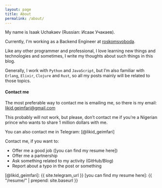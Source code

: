 ```yaml
---
layout: page
title: About
permalink: /about/
---
```


My name is Isaak Uchakaev (Russian: Исаак Учакаев).

Currently, I'm working as a Backend Engineer at [roskomsvoboda].

Like any other programmer and professional, I love learning new things
and technologies and sometimes, I write my thoughts about such things in
this blog.

Generally, I work with `Python` and `JavaScript`, but I’m also familiar with `Erlang`, 
`Elixir`, `Clojure` and `Rust`, so all my posts mainly will be related to those topics.

#### Contact me

The most preferable way to contact me is emailing me, so there is my
email: <a href="mailto:likid.geimfari@gmail.com">likid.geimfari@gmail.com</a>

This probably will not work, but please, don’t contact me if you’re a
Nigerian prince who wants to share 1 million dollars with me.

You can also contact me in Telegram: [@likid_geimfari]

Contact me, if you want to:

* Offer me a good job ([you can find my resume here])
* Offer me a partnership
* Ask something related to my activity (GitHub/Blog)
* Report about a typo in the post or something

[roskomsvoboda]: https://github.com/roskomsvoboda
[@likid_geimfari]: {{ site.telegram_url }}
[you can find my resume here]: {{ "/resume/" | prepend: site.baseurl }}
